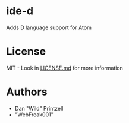 # ide-d

Adds D language support for Atom

# License

MIT - Look in [LICENSE.md](LICENSE.md) for more information

# Authors

- Dan "Wild" Printzell
- "WebFreak001"
